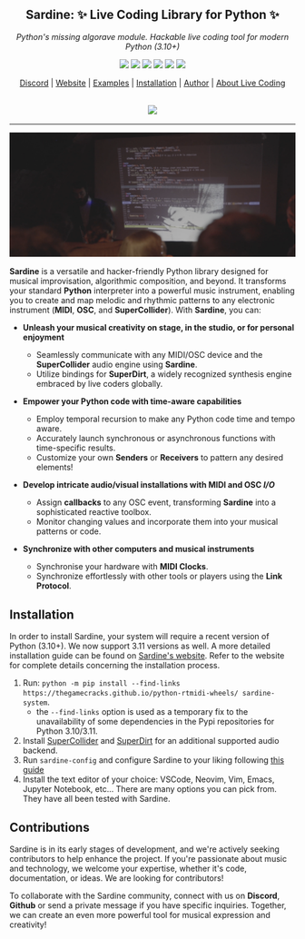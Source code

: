 <h2 align="center">
  <b>Sardine</b>: ✨ Live Coding Library for Python ✨
</h2>
<p align="center"><i>
  Python's missing algorave module. Hackable live coding tool for modern Python (3.10+)
</i></p>

<p align="center">
  <img src=https://img.shields.io/discord/1029399269574193203 />
  <img src=https://img.shields.io/github/license/Bubobubobubobubo/sardine />
  <img src=https://img.shields.io/github/stars/Bubobubobubobubo/sardine />
  <img src=https://img.shields.io/pypi/wheel/sardine-system>
  <img src=https://img.shields.io/pypi/v/sardine-system>
  <img src=https://img.shields.io/pypi/status/sardine-system>
</p>

<p align="center">
  <a href="https://discord.gg/aPgV7mSFZh">Discord</a> |
  <a href="https://sardine.raphaelforment.fr/">Website</a> |
  <a href="https://sardine.raphaelforment.fr/showcase">Examples</a> |
  <a href="https://sardine.raphaelforment.fr/installation/">Installation</a> |
  <a href="https://raphaelforment.fr/">Author</a>  |
  <a href="https://toplap.org/">About Live Coding</a>
  <br><br>
  <p align='center'>
    <a href="https://github.com/bubobubobubobubo/sardine/graphs/contributors">
    <img src="https://contrib.rocks/image?repo=bubobubobubobubo/sardine" />
    </a>
  </p>
</p>

-----------

![Sardine algorave picture](pictures/sardine_intro_picture_repo.png)

**Sardine** is a versatile and hacker-friendly Python library designed for musical improvisation, algorithmic composition, and beyond.
It transforms your standard **Python** interpreter into a powerful music instrument, enabling you to create and map melodic and rhythmic
patterns to any electronic instrument (**MIDI**, **OSC**, and **SuperCollider**).
With **Sardine**, you can:

- **Unleash your musical creativity on stage, in the studio, or for personal enjoyment**
  - Seamlessly communicate with any MIDI/OSC device and the **SuperCollider** audio engine using **Sardine**.
  - Utilize bindings for **SuperDirt**, a widely recognized synthesis engine embraced by live coders globally.

- **Empower your Python code with time-aware capabilities**
  - Employ temporal recursion to make any Python code time and tempo aware.
  - Accurately launch synchronous or asynchronous functions with time-specific results.
  - Customize your own **Senders** or **Receivers** to pattern any desired elements!

- **Develop intricate audio/visual installations with MIDI and OSC *I/O***
  - Assign **callbacks** to any OSC event, transforming **Sardine** into a sophisticated reactive toolbox.
  - Monitor changing values and incorporate them into your musical patterns or code.

- **Synchronize with other computers and musical instruments**
  - Synchronise your hardware with **MIDI Clocks**.
  - Synchronize effortlessly with other tools or players using the **Link Protocol**.

## Installation

In order to install Sardine, your system will require a recent version of Python (3.10+). We now support 3.11 versions as well.
A more detailed installation guide can be found on [Sardine's website](https://sardine.raphaelforment.fr/technical/installation/).
Refer to the website for complete details concerning the installation process.

1) Run: `python -m pip install --find-links https://thegamecracks.github.io/python-rtmidi-wheels/ sardine-system`.
    - the `--find-links` option is used as a temporary fix to the unavailability of some dependencies in the Pypi repositories for Python 3.10/3.11.
2) Install [SuperCollider](https://supercollider.github.io/) and [SuperDirt](https://github.com/musikinformatik/SuperDirt) for an additional supported audio backend.
3) Run `sardine-config` and configure Sardine to your liking following [this guide](https://sardine.raphaelforment.fr/configuration.html)
4) Install the text editor of your choice: VSCode, Neovim, Vim, Emacs, Jupyter Notebook, etc... There are many options you can pick from. They have all been tested with Sardine.

## Contributions

Sardine is in its early stages of development, and we're actively seeking contributors to help enhance the project. If you're passionate
about music and technology, we welcome your expertise, whether it's code, documentation, or ideas. We are looking for contributors! 

To collaborate with the Sardine community, connect with us on **Discord**, **Github** or send a private message if you have specific inquiries.
Together, we can create an even more powerful tool for musical expression and creativity!
